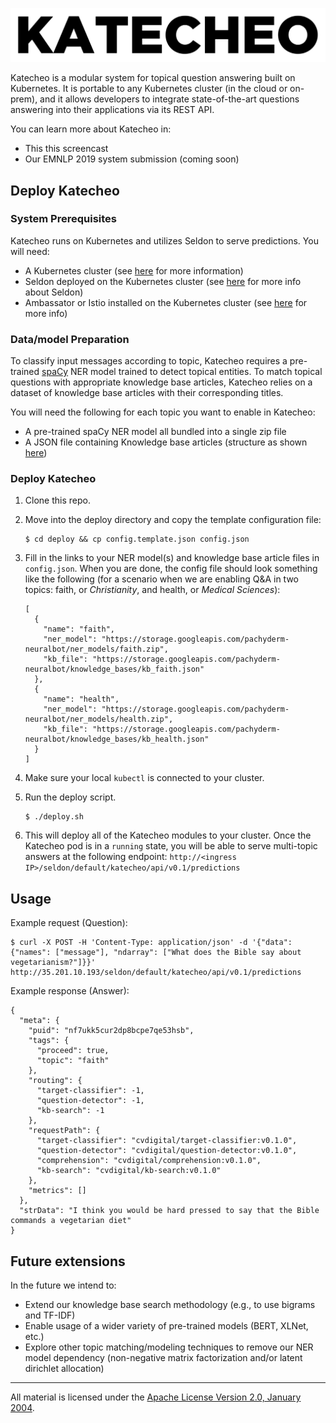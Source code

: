 ![alt text](Katecho_logo.png)

Katecheo is a modular system for topical question answering built on Kubernetes. It is portable to any Kubernetes cluster (in the cloud or on-prem), and it allows developers to integrate state-of-the-art questions answering into their applications via its REST API.  

You can learn more about Katecheo in:

- This this screencast
- Our EMNLP 2019 system submission (coming soon)

## Deploy Katecheo

### System Prerequisites

Katecheo runs on Kubernetes and utilizes Seldon to serve predictions. You will need:

- A Kubernetes cluster (see [here](https://kubernetes.io/docs/home/) for more information)
- Seldon deployed on the Kubernetes cluster (see [here](https://docs.seldon.io/projects/seldon-core/en/latest/workflow/install.html) for more info about Seldon)
- Ambassator or Istio installed on the Kubernetes cluster (see [here](https://docs.seldon.io/projects/seldon-core/en/latest/workflow/install.html#install-an-ingress-gateway) for more info)

### Data/model Preparation

To classify input messages according to topic, Katecheo requires a pre-trained [spaCy](https://spacy.io/usage/models) NER model trained to detect topical entities. To match topical questions with appropriate knowledge base articles, Katecheo relies on a dataset of knowledge base articles with their corresponding titles.

You will need the following for each topic you want to enable in Katecheo:

- A pre-trained spaCy NER model all bundled into a single zip file
- A JSON file containing Knowledge base articles (structure as shown [here](https://storage.googleapis.com/pachyderm-neuralbot/knowledge_bases/kb_health.json))

### Deploy Katecheo

1. Clone this repo.

2. Move into the deploy directory and copy the template configuration file:

    ```
    $ cd deploy && cp config.template.json config.json
    ```

3. Fill in the links to your NER model(s) and knowledge base article files in `config.json`. When you are done, the config file should look something like the following (for a scenario when we are enabling Q&A in two topics: faith, or _Christianity_, and health, or _Medical Sciences_):

    ```
    [
      {
        "name": "faith",
        "ner_model": "https://storage.googleapis.com/pachyderm-neuralbot/ner_models/faith.zip",
        "kb_file": "https://storage.googleapis.com/pachyderm-neuralbot/knowledge_bases/kb_faith.json"
      },
      {
        "name": "health",
        "ner_model": "https://storage.googleapis.com/pachyderm-neuralbot/ner_models/health.zip",
        "kb_file": "https://storage.googleapis.com/pachyderm-neuralbot/knowledge_bases/kb_health.json"
      }
    ]
    ```

4. Make sure your local `kubectl` is connected to your cluster.

5. Run the deploy script.

    ```
    $ ./deploy.sh
    ```
    
6. This will deploy all of the Katecheo modules to your cluster. Once the Katecheo pod is in a `running` state, you will be able to serve multi-topic answers at the following endpoint: `http://<ingress IP>/seldon/default/katecheo/api/v0.1/predictions`

## Usage

Example request (Question):

```
$ curl -X POST -H 'Content-Type: application/json' -d '{"data": {"names": ["message"], "ndarray": ["What does the Bible say about vegetarianism?"]}}' http://35.201.10.193/seldon/default/katecheo/api/v0.1/predictions
```

Example response (Answer):

```
{
  "meta": {
    "puid": "nf7ukk5cur2dp8bcpe7qe53hsb",
    "tags": {
      "proceed": true,
      "topic": "faith"
    },
    "routing": {
      "target-classifier": -1,
      "question-detector": -1,
      "kb-search": -1
    },
    "requestPath": {
      "target-classifier": "cvdigital/target-classifier:v0.1.0",
      "question-detector": "cvdigital/question-detector:v0.1.0",
      "comprehension": "cvdigital/comprehension:v0.1.0",
      "kb-search": "cvdigital/kb-search:v0.1.0"
    },
    "metrics": []
  },
  "strData": "I think you would be hard pressed to say that the Bible commands a vegetarian diet"
}
```

## Future extensions

In the future we intend to:

- Extend our knowledge base search methodology (e.g., to use bigrams and TF-IDF)
- Enable usage of a wider variety of pre-trained models (BERT, XLNet, etc.)
- Explore other topic matching/modeling techniques to remove our NER model dependency (non-negative matrix factorization and/or latent dirichlet allocation)

___
All material is licensed under the [Apache License Version 2.0, January 2004](http://www.apache.org/licenses/LICENSE-2.0).
